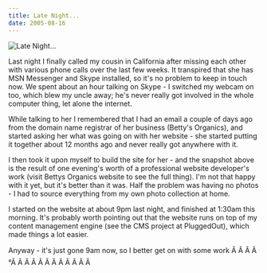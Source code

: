 ```yaml
---
title: Late Night...
date: 2005-08-16
---
```


![Late Night...](https://source.unsplash.com/di8ognBauG0/1600x900)

Last night I finally called my cousin in California after missing each other with various phone calls over the last few weeks. It transpired that she has MSN Messenger and Skype installed, so it's no problem to keep in touch now. We spent about an hour talking on Skype - I switched my webcam on too, which blew my uncle away; he's never really got involved in the whole computer thing, let alone the internet.

While talking to her I remembered that I had an email a couple of days ago from the domain name registrar of her business (Betty's Organics), and started asking her what was going on with her website - she started putting it together about 12 months ago and never really got anywhere with it.

I then took it upon myself to build the site for her - and the snapshot above is the result of one evening's worth of a professional website developer's work (visit Bettys Organics website to see the full thing). I'm not that happy with it yet, but it's better than it was. Half the problem was having no photos - I had to source everything from my own photo collection at home.

I started on the website at about 9pm last night, and finished at 1:30am this morning. It's probably worth pointing out that the website runs on top of my content management engine (see the CMS project at PluggedOut), which made things a lot easier.

Anyway - it's just gone 9am now, so I better get on with some work Ã Ã Ã Ã °Ã Ã Ã Ã Ã Ã Ã Ã Ã Ã Ã Ã 
